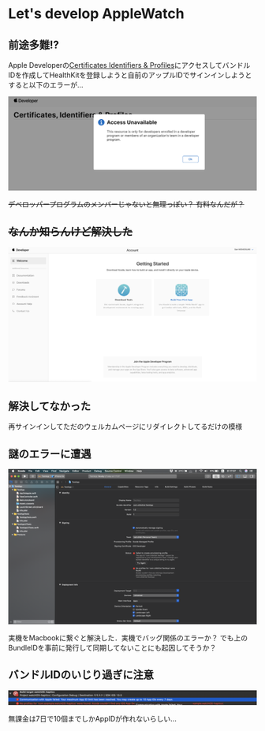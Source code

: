 # Let's develop AppleWatch


## 前途多難!?

Apple Developerの[Certificates Identifiers & Profiles](https://developer.apple.com/account/ios/certificate/certificateList.action)にアクセスしてバンドルIDを作成してHealthKitを登録しようと自前のアップルIDでサインインしようとすると以下のエラーが...

![accessUnavailable](images/%20accessUnavailable.png)

~~デベロッパープログラムのメンバーじゃないと無理っぽい？
有料なんだが？~~

## ~~なんか知らんけど解決した~~
![accessAvailable](images/accessAvailable.png)

## 解決してなかった
再サインインしてただのウェルカムページにリダイレクトしてるだけの模様

## 謎のエラーに遭遇
![xcodeError](images/xcodeError.png)

実機をMacbookに繋ぐと解決した．実機でバッグ関係のエラーか？
でも上のBundleIDを事前に発行して同期してないことにも起因してそうか？

## バンドルIDのいじり過ぎに注意
![tooManyAppId](images/tooManyAppId.png)

無課金は7日で10個までしかAppIDが作れないらしい...